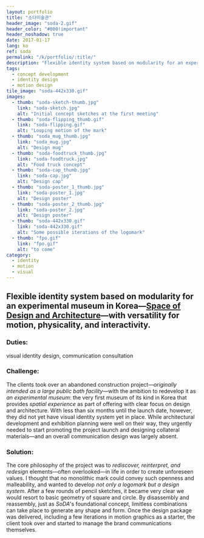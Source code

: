 ```yaml
---
layout: portfolio
title: "소다미술관"
header_image: "soda-2.gif"
header_color: "#000!important"
header_noshadow: true
date: 2017-01-17
lang: ko
ref: soda
permalink: "/k/portfolio/:title/"
description: "Flexible identity system based on modularity for an experimental museum in Korea&mdash;<em>Space of Design and Architecture</em>&mdash;with versatility for motion, physicality, and interactivity."
tags:
  - concept development
  - identity design
  - motion design
tile_image: "soda-442x330.gif"
images:
  - thumb: "soda-sketch-thumb.jpg"
    link: "soda-sketch.jpg"
    alt: "Initial concept sketches at the first meeting"
  - thumb: "soda-flipping_thumb.gif"
    link: "soda-flipping.gif"
    alt: "Looping motion of the mark"
  - thumb: "soda_mug_thumb.jpg"
    link: "soda_mug.jpg"
    alt: "Design mug"
  - thumb: "soda-foodtruck_thumb.jpg"
    link: "soda-foodtruck.jpg"
    alt: "Food truck concept"
  - thumb: "soda-cap_thumb.jpg"
    link: "soda-cap.jpg"
    alt: "Design cap"
  - thumb: "soda-poster_1_thumb.jpg"
    link: "soda-poster_1.jpg"
    alt: "Design poster"
  - thumb: "soda-poster_2_thumb.jpg"
    link: "soda-poster_2.jpg"
    alt: "Design poster"
  - thumb: "soda-442x330.gif"
    link: "soda-442x330.gif"
    alt: "Some possible iterations of the logomark"
  - thumb: "fpo.gif"
    link: "fpo.gif"
    alt: "to come"
category:
  - identity
  - motion
  - visual
---
```

<section class="project-summary">
  <h1>Flexible identity system based on modularity for an experimental museum in Korea&mdash;<span style="font-style: normal;"><a href="http://museumsoda.org/" target="_blank">Space of Design and Architecture</a></span>&mdash;with versatility for motion, physicality, and interactivity.</h1>
  <section class="info">
    <h3>Duties:</h3>
    <p>visual identity design, communication consultation</p>
  </section>
  <section class="info">
    <h3>Challenge:</h3>
    <p>The clients took over an abandoned construction project&mdash;<em>originally intended as a large public bath facility</em>&mdash;with the ambition to redevelop it as <em>an experimental museum</em>: the very first museum of its kind in Korea that provides <em>spatial experience</em> as part of offering with clear focus on design and architecture. With less than six months until the launch date, however, they did not yet have visual identity system yet in place. While architectural development and exhibition planning were well on their way, they urgently needed to start promoting the project launch and designing collateral materials&mdash;and an overall communication design was largely absent.
    </p>
  </section>
  <section class="info">
    <h3>Solution:</h3>
    <p>The core philosophy of the project was to <em>rediscover, reinterpret, and redesign</em> elements&mdash;often overlooked&mdash;in life in order to create unforeseen values. I thought that no monolithic mark could convey such openness and malleability, and wanted to develop <em>not only a logomark but a design system</em>. After a few rounds of pencil sketches, it became very clear we would resort to basic geometry of square and circle. By disassembly and reassembly, just as <em>SoDA</em>'s foundational concept, limitless combinations can take place to generate any shape and form. Once the design package was delivered, including a few iterations in motion graphics as a starter, the client took over and started to manage the brand communications themselves.
    </p>
  </section>
</section>
